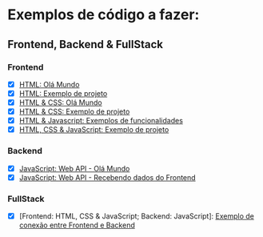# Exemplos de código a fazer:

## Frontend, Backend & FullStack

### Frontend
- [x] [HTML: Olá Mundo](https://1marcuth.github.io/noces-do-desenvolvimento-web/Exemplos%20de%20C%C3%B3digo/Frontend%2C%20Backend%20%26%20FullStack/Frontend/Ol%C3%A1%20Mundo%20-%20HTML/index.html)
- [x] [HTML: Exemplo de projeto](https://1marcuth.github.io/noces-do-desenvolvimento-web/Exemplos%20de%20C%C3%B3digo/Frontend,%20Backend%20&%20FullStack/Frontend/Exemplo%20de%20p%C3%A1gina%20-%20HTML/index.html)
- [x] [HTML & CSS: Olá Mundo](https://1marcuth.github.io/noces-do-desenvolvimento-web/Exemplos%20de%20C%C3%B3digo/Frontend%2C%20Backend%20%26%20FullStack/Frontend/Ol%C3%A1%20Mundo%20-%20HTML%20%26%20CSS/index.html)
- [x] [HTML & CSS: Exemplo de projeto](https://1marcuth.github.io/noces-do-desenvolvimento-web/Exemplos%20de%20C%C3%B3digo/Frontend%2C%20Backend%20%26%20FullStack/Frontend/Exemplo%20de%20p%C3%A1gina%20-%20HTML%20%26%20CSS/index.html)
- [x] [HTML & Javascript: Exemplos de funcionalidades](https://1marcuth.github.io/noces-do-desenvolvimento-web/Exemplos%20de%20C%C3%B3digo/Frontend%2C%20Backend%20%26%20FullStack/Frontend/Ol%C3%A1%20Mundo%20-%20HTML%20%26%20JavaScript/index.html)
- [x] [HTML, CSS & JavaScript: Exemplo de projeto](https://1marcuth.github.io/noces-do-desenvolvimento-web/Exemplos%20de%20C%C3%B3digo/Frontend%2C%20Backend%20%26%20FullStack/Frontend/Exemplo%20de%20p%C3%A1gina%20-%20HTML%2C%20CSS%20%26%20JavaScript/index.html)

### Backend
- [x] [JavaScript: Web API - Olá Mundo](https://ola-mundo-api.vercel.app)
- [x] [JavaScript: Web API - Recebendo dados do Frontend](https://recebendo-dados-do-frontend.vercel.app)

### FullStack
- [x] [Frontend: HTML, CSS & JavaScript; Backend: JavaScript]: [Exemplo de conexão entre Frontend e Backend](https://1marcuth.github.io/noces-do-desenvolvimento-web/Exemplos%20de%20C%C3%B3digo/Frontend%2C%20Backend%20%26%20FullStack/FullStack/Exemplo%20de%20p%C3%A1gina%20-%20Conectando%20Frontend%20com%20o%20Backend/contato-com-api-externa.html)
